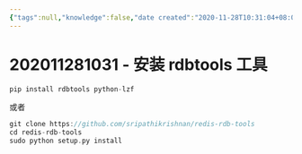 ```yaml
---
{"tags":null,"knowledge":false,"date created":"2020-11-28T10:31:04+08:00","date modified":"2024-04-25T11:12:57+08:00","dg-publish":true,"permalink":"/card/202011281031 - 安装 rdbtools 工具/","dgPassFrontmatter":true,"noteIcon":"2","created":"2020-11-28T10:31:04+08:00","updated":"2024-04-25T11:12:57+08:00"}
---
```



# 202011281031 - 安装 rdbtools 工具

```Go
pip install rdbtools python-lzf
```

或者

```Go
git clone https://github.com/sripathikrishnan/redis-rdb-tools
cd redis-rdb-tools
sudo python setup.py install
```
